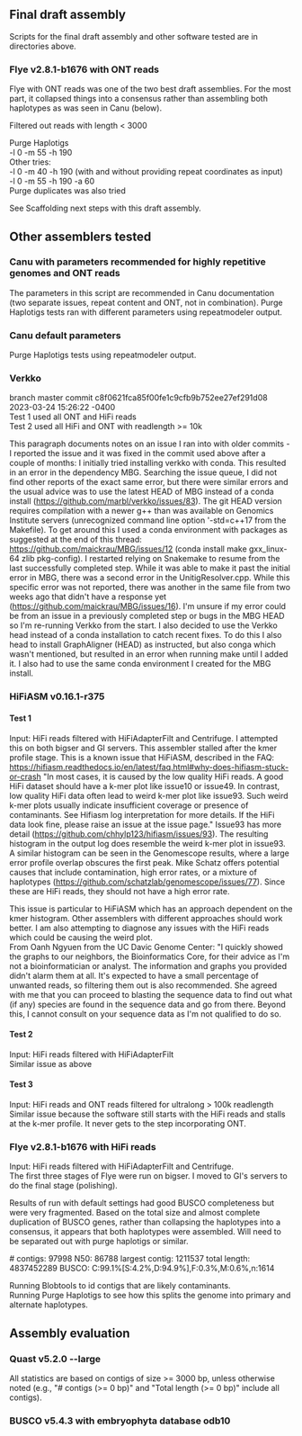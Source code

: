 ## Final draft assembly

Scripts for the final draft assembly and other software tested are in directories above.  

### Flye v2.8.1-b1676 with ONT reads  
Flye with ONT reads was one of the two best draft assemblies.  For the most part, it collapsed things into a consensus rather than assembling both haplotypes as was seen in Canu (below).  

Filtered out reads with length < 3000  

Purge Haplotigs  
-l 0  -m 55  -h 190  
Other tries:  
-l 0  -m 40  -h 190 (with and without providing repeat coordinates as input)  
-l 0  -m 55  -h 190 -a 60  
Purge duplicates was also tried  

See Scaffolding next steps with this draft assembly.  

## Other assemblers tested  

### Canu with parameters recommended for highly repetitive genomes and ONT reads  

The parameters in this script are recommended in Canu documentation (two separate issues, repeat content and ONT, not in combination).  Purge Haplotigs tests ran with different parameters using repeatmodeler output.  

### Canu default parameters  

Purge Haplotigs tests using repeatmodeler output.  

### Verkko  
branch master commit c8f0621fca85f00fe1c9cfb9b752ee27ef291d08 2023-03-24 15:26:22 -0400  
Test 1 used all ONT and HiFi reads  
Test 2 used all HiFi and ONT with readlength >= 10k  

This paragraph documents notes on an issue I ran into with older commits -  I reported the issue and it was fixed in the commit used above after a couple of months:
I initially tried installing verkko with conda.  This resulted in an error in the dependency MBG.  Searching the issue queue, I did not find other reports of the exact same error, but there were similar errors and the usual advice was to use the latest HEAD of MBG instead of a conda install (https://github.com/marbl/verkko/issues/83).  The git HEAD version requires compilation with a newer g++ than was available on Genomics Institute servers (unrecognized command line option '-std=c++17 from the Makefile).  To get around this I used a conda environment with packages as suggested at the end of this thread: https://github.com/maickrau/MBG/issues/12 (conda install make gxx_linux-64 zlib pkg-config).  I restarted relying on Snakemake to resume from the last successfully completed step.  While it was able to make it past the initial error in MBG, there was a second error in the UnitigResolver.cpp.  While this specific error was not reported, there was another in the same file from two weeks ago that didn't have a response yet (https://github.com/maickrau/MBG/issues/16).  I'm unsure if my error could be from an issue in a previously completed step or bugs in the MBG HEAD so I'm re-running Verkko from the start.  I also decided to use the Verkko head instead of a conda installation to catch recent fixes.  To do this I also head to install GraphAligner (HEAD) as instructed, but also conga which wasn't mentioned, but resulted in an error when running make until I added it.  I also had to use the same conda environment I created for the MBG install.   


### HiFiASM v0.16.1-r375  
#### Test 1  
Input: HiFi reads filtered with HiFiAdapterFilt and Centrifuge. 
I attempted this on both bigser and GI servers. This assembler stalled after the kmer profile stage.  This is a known issue that HiFiASM, described in the FAQ: https://hifiasm.readthedocs.io/en/latest/faq.html#why-does-hifiasm-stuck-or-crash "In most cases, it is caused by the low quality HiFi reads. A good HiFi dataset should have a k-mer plot like issue10 or issue49. In contrast, low quality HiFi data often lead to weird k-mer plot like issue93. Such weird k-mer plots usually indicate insufficient coverage or presence of contaminants. See Hifiasm log interpretation for more details. If the HiFi data look fine, please raise an issue at the issue page." Issue93 has more detail (https://github.com/chhylp123/hifiasm/issues/93). The resulting histogram in the output log does resemble the weird k-mer plot in issue93.  A similar histogram can be seen in the Genomescope results, where a large error profile overlap obscures the first peak.  Mike Schatz offers potential causes that include contamination, high error rates, or a mixture of haplotypes (https://github.com/schatzlab/genomescope/issues/77).  Since these are HiFi reads, they should not have a high error rate.   

This issue is particular to HiFiASM which has an approach dependent on the kmer histogram.  Other assemblers with different approaches should work better.  I am also attempting to diagnose any issues with the HiFi reads which could be causing the weird plot.  
From Oanh Ngyuen from the UC Davic Genome Center: "I quickly showed the graphs to our neighbors, the Bioinformatics Core, for their advice as I'm not a bioinformatician or analyst.  The information and graphs you provided didn't alarm them at all.  It's expected to have a small percentage of unwanted reads, so filtering them out is also recommended.  She agreed with me that you can proceed to blasting the sequence data to find out what (if any) species are found in the sequence data and go from there.  Beyond this, I cannot consult on your sequence data as I'm not qualified to do so.  

#### Test 2  
Input: HiFi reads filtered with HiFiAdapterFilt  
Similar issue as above  

#### Test 3  
Input: HiFi reads and ONT reads filtered for ultralong > 100k readlength  
Similar issue because the software still starts with the HiFi reads and stalls at the k-mer profile. It never gets to the step incorporating ONT.  

### Flye v2.8.1-b1676  with HiFi reads  
Input: HiFi reads filtered with HiFiAdapterFilt and Centrifuge.  
The first three stages of Flye were run on bigser. I moved to GI's servers to do the final stage (polishing).  

Results of run with default settings had good BUSCO completeness but were very fragmented. Based on the total size and almost complete duplication of BUSCO genes, rather than collapsing the haplotypes into a consensus, it appears that both haplotypes were assembled.  Will need to be separated out with purge haplotigs or similar.

 &#35; contigs: 97998
 N50: 86788
 largest contig: 1211537 
 total length: 4837452289
 BUSCO: C:99.1%[S:4.2%,D:94.9%],F:0.3%,M:0.6%,n:1614

Running Blobtools to id contigs that are likely contaminants.  
Running Purge Haplotigs to see how this splits the genome into primary and alternate haplotypes.  


## Assembly evaluation

### Quast v5.2.0 --large
All statistics are based on contigs of size >= 3000 bp, unless otherwise noted (e.g., "# contigs (>= 0 bp)" and "Total length (>= 0 bp)" include all contigs).  

### BUSCO v5.4.3 with embryophyta database odb10

